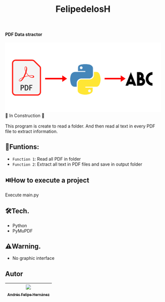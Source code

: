 <h1 align="center"> FelipedelosH </h1>
<br>
<h4>PDF Data stractor</h4>

![Banner](Docs/banner.png)
:construction: In Construction :construction:
<br><br>
This program is create to read a folder. And then read al text in every PDF file to extract information.

## :hammer:Funtions:

- `Function 1`: Read all PDF in folder <br>
- `Function 2`: Extract all text in PDF files and save in output folder<br>


## :play_or_pause_button:How to execute a project

Execute main.py

## :hammer_and_wrench:Tech.

- Python
- PyMuPDF 

## :warning:Warning.

- No graphic interface

## Autor

| [<img src="https://avatars.githubusercontent.com/u/38327255?v=4" width=115><br><sub>Andrés Felipe Hernánez</sub>](https://github.com/felipedelosh)|
| :---: |